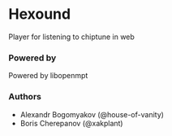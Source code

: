# Hexound

Player for listening to chiptune in web

### Powered by

Powered by libopenmpt

### Authors

* Alexandr Bogomyakov (@house-of-vanity)
* Boris Cherepanov (@xakplant)
